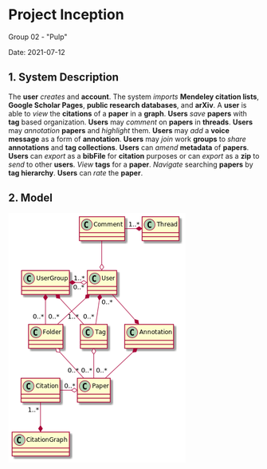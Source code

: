 
# Project Inception

Group 02 - "Pulp"

Date: 2021-07-12

## 1. System Description

The **user** _creates_ and **account**. The system _imports_ **Mendeley citation lists**, **Google Scholar Pages**, **public research databases**, and **arXiv**. A **user** is able to _view_ the **citations** of a **paper** in a **graph**.
**Users** _save_ **papers** with **tag** based organization.
**Users** may _comment_ on **papers** in **threads**.
**Users** may _annotation_ **papers** and _highlight_ them.
**Users** may _add_ a **voice message** as a form of **annotation**.
**Users** may _join_ work **groups** to _share_ **annotations** and **tag collections**.
**Users** can _amend_ **metadata** of **papers**.
**Users** can _export_ as a **bibFile** for **citation** purposes or can _export_ as a **zip** to _send_ to other **users**.
_View_ **tags** for a **paper**.
_Navigate_ searching **papers** by **tag hierarchy**.
**Users** can _rate_ the **paper**.

## 2. Model
![](deliverable3/classDiagram.png)
